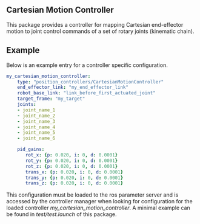 ## Cartesian Motion Controller ##

This package provides a controller for mapping Cartesian end-effector motion to joint control commands of a set of rotary joints (kinematic chain).

## Example ##
Below is an example entry for a controller specific configuration.
```yaml
my_cartesian_motion_controller:
    type: "position_controllers/CartesianMotionController"
    end_effector_link: "my_end_effector_link"
    robot_base_link: "link_before_first_actuated_joint"
    target_frame: "my_target"
    joints:
    - joint_name_1
    - joint_name_2
    - joint_name_3
    - joint_name_4
    - joint_name_5
    - joint_name_6

    pid_gains:
       rot_x: {p: 0.020, i: 0, d: 0.0001}
       rot_y: {p: 0.020, i: 0, d: 0.0001}
       rot_z: {p: 0.020, i: 0, d: 0.0001}
       trans_x: {p: 0.020, i: 0, d: 0.0001}
       trans_y: {p: 0.020, i: 0, d: 0.0001}
       trans_z: {p: 0.020, i: 0, d: 0.0001}
```

This configuration must be loaded to the ros parameter server and is accessed by the controller manager when looking for configuration for the loaded controller *my_cartesian_motion_controller*.
A minimal example can be found in *test/test.launch* of this package.
